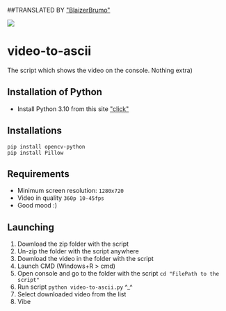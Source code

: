 ##TRANSLATED BY ["BlaizerBrumo"](https://github.com/BlaizerBrumo)

![](https://komarev.com/ghpvc/?username=AkaiRep-video-to-ascii)

video-to-ascii
========================
The script which shows the video on the console. Nothing extra)
## Installation of Python
* Install Python 3.10 from this site ["click"](https://www.python.org/ftp/python/3.10.1/python-3.10.1-amd64.exe)
## Installations
```
pip install opencv-python
pip install Pillow
```
## Requirements
* Minimum screen resolution: ```1280x720```
* Video in quality ```360p 10-45fps```
* Good mood :)
## Launching
1. Download the zip folder with the script
2. Un-zip the folder with the script anywhere
3. Download the video in the folder with the script
4. Launch CMD (Windows+R > cmd)
5. Open console and go to the folder with the script ```cd "FilePath to the script"```
6. Run script ```python video-to-ascii.py``` ^_^
7. Select downloaded video from the list
8. Vibe

